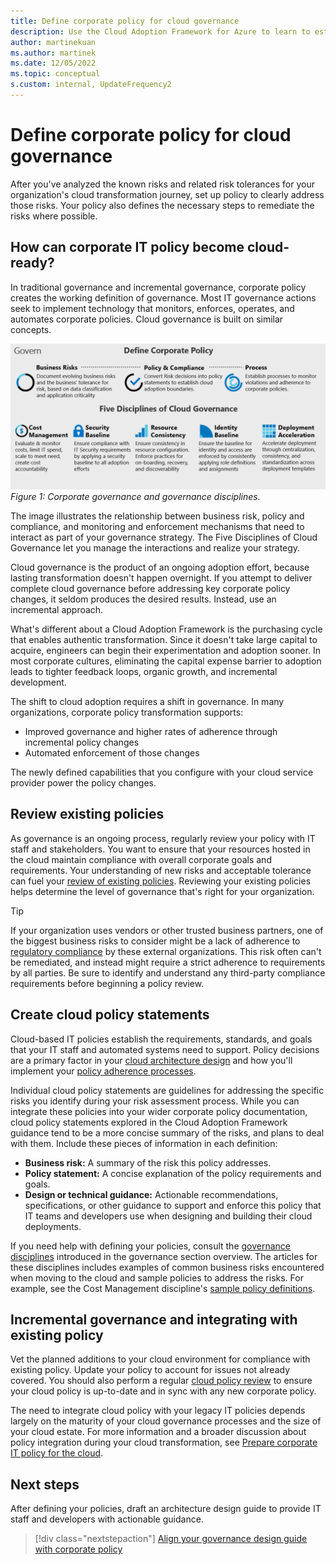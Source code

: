 ```yaml
---
title: Define corporate policy for cloud governance 
description: Use the Cloud Adoption Framework for Azure to learn to establish policy that addresses known risks and risk tolerances during your cloud transformation journey.
author: martinekuan
ms.author: martinek
ms.date: 12/05/2022
ms.topic: conceptual
s.custom: internal, UpdateFrequency2
---
```


# Define corporate policy for cloud governance

After you've analyzed the known risks and related risk tolerances for your organization's cloud transformation journey, set up policy to clearly address those risks. Your policy also defines the necessary steps to remediate the risks where possible.

## How can corporate IT policy become cloud-ready?

In traditional governance and incremental governance, corporate policy creates the working definition of governance. Most IT governance actions seek to implement technology that monitors, enforces, operates, and automates corporate policies. Cloud governance is built on similar concepts.

![Diagram that shows corporate governance and governance disciplines.](../../_images/operational-transformation-govern-large.png)
*Figure 1: Corporate governance and governance disciplines.*

The image illustrates the relationship between business risk, policy and compliance, and monitoring and enforcement mechanisms that need to interact as part of your governance strategy. The Five Disciplines of Cloud Governance let you manage the interactions and realize your strategy.

Cloud governance is the product of an ongoing adoption effort, because lasting transformation doesn't happen overnight. If you attempt to deliver complete cloud governance before addressing key corporate policy changes, it seldom produces the desired results. Instead, use an incremental approach.

What's different about a Cloud Adoption Framework is the purchasing cycle that enables authentic transformation. Since it doesn't take large capital to acquire, engineers can begin their experimentation and adoption sooner. In most corporate cultures, eliminating the capital expense barrier to adoption leads to tighter feedback loops, organic growth, and incremental development.

The shift to cloud adoption requires a shift in governance. In many organizations, corporate policy transformation supports:

- Improved governance and higher rates of adherence through incremental policy changes
- Automated enforcement of those changes

The newly defined capabilities that you configure with your cloud service provider power the policy changes.

## Review existing policies

As governance is an ongoing process, regularly review your policy with IT staff and stakeholders. You want to ensure that your resources hosted in the cloud maintain compliance with overall corporate goals and requirements. Your understanding of new risks and acceptable tolerance can fuel your [review of existing policies](./cloud-policy-review.md). Reviewing your existing policies helps determine the level of governance that's right for your organization.

> [!TIP]
> If your organization uses vendors or other trusted business partners, one of the biggest business risks to consider might be a lack of adherence to [regulatory compliance](./regulatory-compliance.md) by these external organizations. This risk often can't be remediated, and instead might require a strict adherence to requirements by all parties. Be sure to identify and understand any third-party compliance requirements before beginning a policy review.

## Create cloud policy statements

Cloud-based IT policies establish the requirements, standards, and goals that your IT staff and automated systems need to support. Policy decisions are a primary factor in your [cloud architecture design](./governance-alignment.md) and how you'll implement your [policy adherence processes](./processes.md).

Individual cloud policy statements are guidelines for addressing the specific risks you identify during your risk assessment process. While you can integrate these policies into your wider corporate policy documentation, cloud policy statements explored in the Cloud Adoption Framework guidance tend to be a more concise summary of the risks, and plans to deal with them. Include these pieces of information in each definition:

- **Business risk:** A summary of the risk this policy addresses.
- **Policy statement:** A concise explanation of the policy requirements and goals.
- **Design or technical guidance:** Actionable recommendations, specifications, or other guidance to support and enforce this policy that IT teams and developers use when designing and building their cloud deployments.

If you need help with defining your policies, consult the [governance disciplines](../governance-disciplines.md) introduced in the governance section overview. The articles for these disciplines includes examples of common business risks encountered when moving to the cloud and sample policies to address the risks. For example, see the Cost Management discipline's [sample policy definitions](../cost-management/policy-statements.md).

## Incremental governance and integrating with existing policy

Vet the planned additions to your cloud environment for compliance with existing policy. Update your policy to account for issues not already covered. You should also perform a regular [cloud policy review](./cloud-policy-review.md) to ensure your cloud policy is up-to-date and in sync with any new corporate policy.

The need to integrate cloud policy with your legacy IT policies depends largely on the maturity of your cloud governance processes and the size of your cloud estate. For more information and a broader discussion about policy integration during your cloud transformation, see [Prepare corporate IT policy for the cloud](./index.md).

## Next steps

After defining your policies, draft an architecture design guide to provide IT staff and developers with actionable guidance.

> [!div class="nextstepaction"]
> [Align your governance design guide with corporate policy](./governance-alignment.md)
